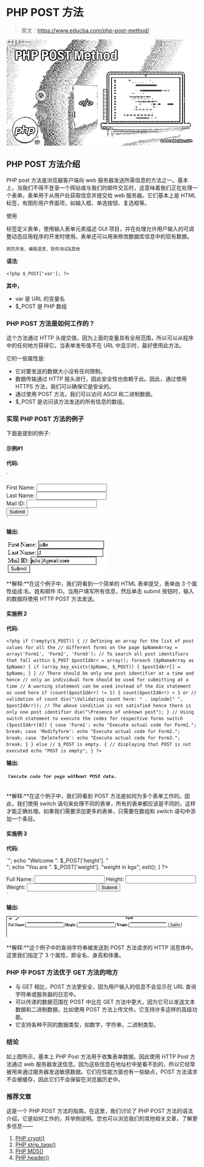# PHP POST 方法

> 原文：<https://www.educba.com/php-post-method/>

![PHP POST Method](img/62b4a5bdcf43e907407d593c1c0eea55.png)



## PHP POST 方法介绍

PHP post 方法是浏览器客户端向 web 服务器发送所需信息的方法之一。基本上，当我们不得不登录一个网站或与我们的邮件交互时，这意味着我们正在处理一个表单。表单用于从用户处获取信息并提交给 web 服务器。它们基本上是 HTML 标签，有图形用户界面项，如输入框、单选按钮、复选框等。

使用

<form>标签定义表单，使用输入表单元素描述 GUI 项目，并在处理允许用户输入的可调整动态应用程序的开发时使用。表单还可以用来修改数据库信息中的现有数据。</form>

<small>网页开发、编程语言、软件测试&其他</small>

**语法**:

`<?php
$_POST['var'];
?>`

**其中，**

*   var 是 URL 的变量名
*   $_POST 是 PHP 数组

### PHP POST 方法是如何工作的？

这个方法通过 HTTP 头提交值，因为上面的变量具有全局范围，所以可以从程序中的任何地方获得它。当表单发布值不在 URL 中显示时，最好使用此方法。

它的一些属性是:

*   它对要发送的数据大小没有任何限制。
*   数据传输通过 HTTP 报头进行，因此安全性也依赖于此。因此，通过使用 HTTPS 方法，我们可以确保它是安全的。
*   通过使用 POST 方法，我们可以访问 ASCII 和二进制数据。
*   $_POST 是访问该方法发送的所有信息的数组。

### 实现 PHP POST 方法的例子

下面是提到的例子:

#### 示例#1

**代码:**

`<html>
<body>
<form action="Test.php" method="post">
First Name: <input type="text" name="name"><br>
Last Name: <input type="text" name="name"><br>
Mail ID: <input type="text" name="email"><br>
<input type="submit">
</form>
</body>
</html>`

**输出:**

![PHP POST Method - 1](img/11bf946654d8a48fc504308528b318b9.png)



**解释:**在这个例子中，我们将看到一个简单的 HTML 表单提交，表单由 3 个属性组成:名、姓和邮件 ID。当用户填写所有信息，然后单击 submit 按钮时，输入的数据将使用 HTTP POST 方法发送。

#### 实施例 2

**代码:**

`<?php
if (!empty($_POST))
{
// Defining an array for the list of post values for all the
// different forms on the page
$pNameArray = array('Form1', 'Form2', 'Form3');
// To search all post identifiers that fall within $_POST
$postIdArr = array();
foreach ($pNameArray as $pName)
{
if (array_key_exists($pName, $_POST))
{
$postIdArr[] = $pName;
}
}
// There should be only one post identifier at a time and hence
// only an individual form should be used for submitting at a time
// A warning statement can be used instead of the die statement as used here
if (count($postIdArr) != 1)
{
count($postIdArr) < 1 or
// validation of count
die("\Validating count here: " .
implode(" ", $postIdArr));
// The above condition is not satisfied hence there is only one post identifier
die("\Presence of unknown post");
}
// Using switch statement to execute the codes for respective forms
switch ($postIdArr[0])
{
case 'Form1':
echo "Execute actual code for Form1.";
break;
case 'Modifyform':
echo "Execute actual code for Form2.";
break;
case 'Deleteform':
echo "Execute actual code for Form3.";
break;
}
}
else // $_POST is empty.
{
// displaying that POST is not executed
echo "POST is empty";
}
?>`

**输出:**

![PHP POST Method - 2](img/ceabc21402c90eae8b632f330282c63d.png)



**解释:**在这个例子中，我们将看到 POST 方法是如何为多个表单工作的。因此，我们使用 switch 语句来处理不同的表单，所有的表单都应该是不同的，这样才能正确处理。如果我们需要添加更多的表单，只需要在数组和 switch 语句中添加一个条目。

#### 实施例 3

**代码:**

`<?php
if( POST["fullname"] ||
POST["weight"] || POST["height"] ) {
if (preg_match("/[^A-Za-z'-]/",$_POST['fullname'] )) {
die ("The name given is invalid and should be alpha");
}
echo "Welcome ". $_POST['fullname']. "<br />";
echo "Welcome ". $_POST['height']. "<br />";
echo "You are ". $_POST['weight']. "weight in kgs";
exit();
}
?>
<html>
<body>
<form action = "<?php $_PHP_SELF ?>" method = "POST">
Full Name: <input type = "text" name = "fullname" />
Height: <input type = "text" name = "height" />
Weight: <input type = "text" name = "weight" />
<input type = "submit" />
</form>
</body>
</html>`

**输出:**

![PHP POST Method - 3](img/58fcc01e1e702e4747922f8c145d51d2.png)



**解释:**这个例子中的查询字符串被发送到 POST 方法请求的 HTTP 消息体中。这里我们指定了 3 个属性，即全名、身高和体重。

### PHP 中 POST 方法优于 GET 方法的地方

*   与 GET 相比，POST 方法更安全，因为用户输入的信息不会显示在 URL 查询字符串或服务器的日志中。
*   可以传递的数据范围在 POST 中比在 GET 方法中更大，因为它可以发送文本数据和二进制数据，比如使用 POST 方法上传文件。它支持许多这样的高级功能。
*   它支持各种不同的数据类型，如数字，字符串，二进制类型。

### 结论

如上图所示，基本上 PHP Post 方法用于收集表单数据。因此使用 HTTP Post 方法通过 web 服务器发送信息。因为这些信息在地址栏中是看不到的，所以它经常被用来通过服务器发送敏感数据。它们在性能方面也有一些缺点，POST 方法请求不会被缓存，因此它们不会保留在浏览器历史中。

### 推荐文章

这是一个 PHP POST 方法的指南。在这里，我们讨论了 PHP POST 方法的语法介绍，它是如何工作的，并举例说明。您也可以浏览我们的其他相关文章，了解更多信息——

1.  [PHP crypt()](https://www.educba.com/php-crypt/)
2.  [PHP strip_tags()](https://www.educba.com/php-strip_tags/)
3.  [PHP MD5()](https://www.educba.com/php-md5/)
4.  [PHP header()](https://www.educba.com/php-header/)





